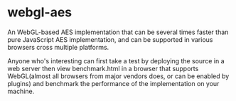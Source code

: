 webgl-aes
=========

An WebGL-based AES implementation that can be several times faster than pure JavaScript AES implementation, and can be supported in various browsers cross multiple platforms.


Anyone who's interesting can first take a test by deploying the source in a web server then view benchmark.html in a browser that supports WebGL(almost all browsers from major vendors does, or can be enabled by plugins) and benchmark the performance of the implementation on your machine.
